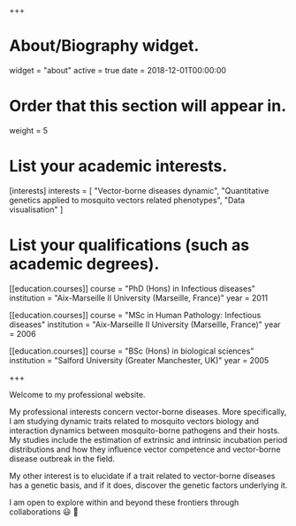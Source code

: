 +++
# About/Biography widget.
widget = "about"
active = true
date = 2018-12-01T00:00:00

# Order that this section will appear in.
weight = 5

# List your academic interests.
[interests]
  interests = [
    "Vector-borne diseases dynamic",
    "Quantitative genetics applied to mosquito vectors related phenotypes",
    "Data visualisation"
  ]

# List your qualifications (such as academic degrees).
[[education.courses]]
  course = "PhD (Hons) in Infectious diseases"
  institution = "Aix-Marseille II University (Marseille, France)"
  year = 2011

[[education.courses]]
  course = "MSc in Human Pathology: Infectious diseases"
  institution = "Aix-Marseille II University (Marseille, France)"
  year = 2006

[[education.courses]]
  course = "BSc (Hons) in biological sciences"
  institution = "Salford University (Greater Manchester, UK)"
  year = 2005

+++

Welcome to my professional website.

My professional interests concern vector-borne diseases. More specifically, I am studying dynamic traits related to mosquito vectors biology and interaction dynamics between mosquito-borne pathogens and their hosts. My studies include the estimation of extrinsic and intrinsic incubation period distributions and how they influence vector competence and vector-borne disease outbreak in the field.  

My other interest is to elucidate if a trait related to vector-borne diseases has a genetic basis, and if it does, discover the genetic factors underlying it. 

I am open to explore within and beyond these frontiers through collaborations :smiley: :rocket:

